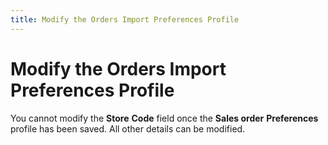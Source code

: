 ```yaml
---
title: Modify the Orders Import Preferences Profile
---
```


# Modify the Orders Import Preferences Profile


You cannot modify the **Store** **Code** field once the **Sales order** **Preferences** profile has been saved. All other details can be modified.
